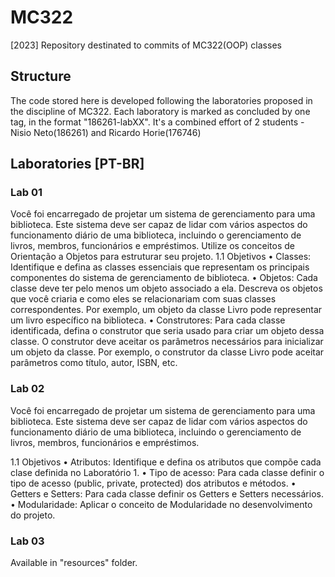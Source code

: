 # MC322
[2023] Repository destinated to commits of MC322(OOP) classes
## Structure
The code stored here is developed following the laboratories proposed in the discipline of MC322. Each laboratory is marked as concluded by one tag, in the format "186261-labXX". It's a combined effort of 2 students - Nisio Neto(186261) and Ricardo Horie(176746)

## Laboratories [PT-BR]
### Lab 01

Você foi encarregado de projetar um sistema de gerenciamento para uma biblioteca. Este sistema deve ser capaz de lidar com vários aspectos do funcionamento diário de uma biblioteca, incluindo o gerenciamento de livros, membros, funcionários e empréstimos. Utilize os conceitos de Orientação a Objetos para estruturar seu projeto.
1.1 Objetivos
• Classes: Identifique e defina as classes essenciais que representam os principais componentes do sistema de gerenciamento de biblioteca.
• Objetos: Cada classe deve ter pelo menos um objeto associado a ela. Descreva os objetos que você criaria e como eles se relacionariam com suas classes correspondentes. Por exemplo, um objeto da classe Livro pode representar um livro específico na biblioteca.
• Construtores: Para cada classe identificada, defina o construtor que seria usado para criar um objeto dessa classe. O construtor deve aceitar os parâmetros necessários para inicializar um objeto da classe. Por exemplo, o construtor da classe Livro pode aceitar parâmetros como título, autor, ISBN, etc.

### Lab 02
Você foi encarregado de projetar um sistema de gerenciamento para uma biblioteca. Este sistema deve ser capaz de lidar com vários aspectos do funcionamento diário de uma biblioteca, incluindo o gerenciamento de livros, membros, funcionários e empréstimos.

1.1 Objetivos
• Atributos: Identifique e defina os atributos que compõe cada clase definida no Laboratório 1.
• Tipo de acesso: Para cada classe definir o tipo de acesso (public, private, protected) dos atributos e métodos.
• Getters e Setters: Para cada classe definir os Getters e Setters necessários.
• Modularidade: Aplicar o conceito de Modularidade no desenvolvimento do projeto.

### Lab 03

Available in "resources" folder.
